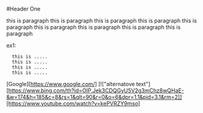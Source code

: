 #Header One

this is paragraph this is paragraph this is paragraph
this is paragraph this is paragraph this is paragraph
this is paragraph this is paragraph this is paragraph

ex1:

```
  this is .....
  this is .....
  this is .....
  this is .....
```

[Google][https://www.google.com/]
[!["alternatove text"][https://www.bing.com/th?id=OIP.Jek3CDQGyU5V2g3mChz8wQHaE-&w=174&h=185&c=8&rs=1&qlt=90&r=0&o=6&dpr=1.1&pid=3.1&rm=2]][https://www.youtube.com/watch?v=kePVRZY9mso]

